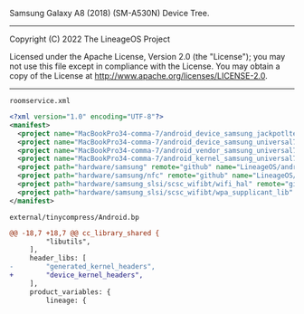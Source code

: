 Samsung Galaxy A8 (2018) (SM-A530N) Device Tree.

---
Copyright (C) 2022 The LineageOS Project

Licensed under the Apache License, Version 2.0 (the "License");
you may not use this file except in compliance with the License.
You may obtain a copy of the License at http://www.apache.org/licenses/LICENSE-2.0.

---

`roomservice.xml`
```xml
<?xml version="1.0" encoding="UTF-8"?>
<manifest>
  <project name="MacBookPro34-comma-7/android_device_samsung_jackpotlte" path="device/samsung/jackpotlte" remote="github" revision="lineage-18.1" />
  <project name="MacBookPro34-comma-7/android_device_samsung_universal7885-common" path="device/samsung/universal7885-common" remote="github" revision="lineage-18.1" />
  <project name="MacBookPro34-comma-7/android_vendor_samsung_universal7885" path="vendor/samsung/universal7885-common" remote="github" revision="lineage-18.1" />
  <project name="MacBookPro34-comma-7/android_kernel_samsung_universal7885" path="kernel/samsung/universal7885" remote="github" revision="lineage-18.1" />
  <project path="hardware/samsung" remote="github" name="LineageOS/android_hardware_samsung" />
  <project path="hardware/samsung/nfc" remote="github" name="LineageOS/android_hardware_samsung_nfc" revision="lineage-18.1" />
  <project path="hardware/samsung_slsi/scsc_wifibt/wifi_hal" remote="github" name="LineageOS/android_hardware_samsung_slsi_scsc_wifibt_wifi_hal" />
  <project path="hardware/samsung_slsi/scsc_wifibt/wpa_supplicant_lib" remote="github" name="LineageOS/android_hardware_samsung_slsi_scsc_wifibt_wpa_supplicant_lib" />
</manifest>
```

`external/tinycompress/Android.bp`
```diff
@@ -18,7 +18,7 @@ cc_library_shared {
         "libutils",
     ],
     header_libs: [
-        "generated_kernel_headers",
+        "device_kernel_headers",
     ],
     product_variables: {
         lineage: {
```


